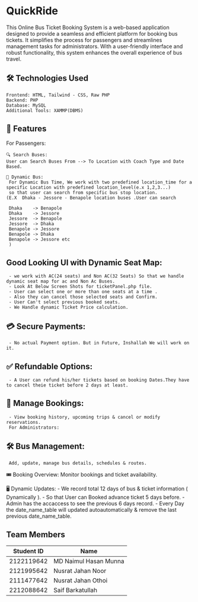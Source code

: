 # QuickRide
This Online Bus Ticket Booking System is a web-based application designed to provide a seamless and efficient platform for booking bus tickets. It simplifies the process for passengers and streamlines management tasks for administrators. With a user-friendly interface and robust functionality, this system enhances the overall experience of bus travel.

## 🛠️ Technologies Used

    Frontend: HTML, Tailwind - CSS, Raw PHP
    Backend: PHP
    Database: MySQL 
    Additional Tools: XAMMP(DBMS)
## 🚀 Features
For Passengers:

    🔍 Search Buses:
    User can Search Buses From --> To Location with Coach Type and Date Based.

    🚌 Dynamic Bus:
     For Dynamic Bus Time, We work with two predefined location_time for a specific Location with predefined location_level(e.x 1,2,3...) 
     so that user can search from specific bus stop location.
    (E.X  Dhaka - Jessore - Benapole location buses .User can search

     Dhaka    -> Benapole
     Dhaka    -> Jessore
     Jessore  -> Benapole
     Jessore  -> Dhaka
     Benapole -> Jessore
     Benapole -> Dhaka
     Benapole -> Jessore etc
     )
## Good Looking UI with Dynamic Seat Map:
     - we work with AC(24 seats) and Non AC(32 Seats) So that we handle dynamic seat map for ac and Non Ac Buses.
     - Look At Below Screen Shots for ticketPanel.php file. 
     - User can select one or more than one seats at a time .
     - Also they can cancel those selected seats and Confirm.
     - User Can't select previous booked seats.
     - We Handle dynamic Ticket Price calculation. 
## 💳 Secure Payments: 
     - No actual Payment option. But in Future, Inshallah We will work on it.

## ✅ Refundable Options:
     - A User can refund his/her tickets based on booking Dates.They have to cancel theie ticket before 2 days at least.
## 📂 Manage Bookings:
     - View booking history, upcoming trips & cancel or modify reservations.
     For Administrators:

## 🛠️ Bus Management: 
     Add, update, manage bus details, schedules & routes.

🎟️ Booking Overview:
     Monitor bookings and ticket availability.

🖥️ Dynamic Updates:
    - We record total 12 days of bus & ticket information ( Dynamically ).
    - So that User can Booked advance ticket  5 days before.
    - Admin has the accaccess to see the previous 6 days record.
    - Every Day the date_name_table will updated autoautomatically & remove the last previous date_name_table.


## Team Members

| Student ID  | Name                     |
|-------------|--------------------------|
| 2122119642  | MD Naimul Hasan Munna    |
| 2121995642  | Nusrat Jahan Noor        |
| 2111477642  | Nusrat Jahan Othoi       |
| 2212088642  | Saif Barkatullah         |



